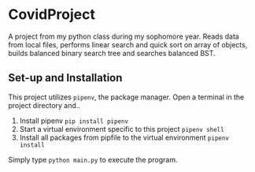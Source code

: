 # CovidProject
A project from my python class during my sophomore year. Reads data from local files, performs linear search and quick sort on array of objects, builds balanced binary search tree and searches balanced BST. 

## Set-up and Installation
This project utilizes `pipenv`, the package manager. Open a terminal in the project directory and..

1. Install pipenv
`pip install pipenv`
2. Start a virtual environment specific to this project
`pipenv shell`
3. Install all packages from pipfile to the virtual environment
`pipenv install`

 Simply type `python main.py` to execute the program.

